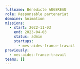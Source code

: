 ```yaml
---
fullname: Bénédicte AUGEREAU
role: Responsable partenariat
domaine: Animation
missions:
  - start: 2022-11-03
    end: 2023-04-03
    status: admin
    startups:
      - mes-aides-france-travail
previously:
  - mes-aides-france-travail
teams: []
---
```

